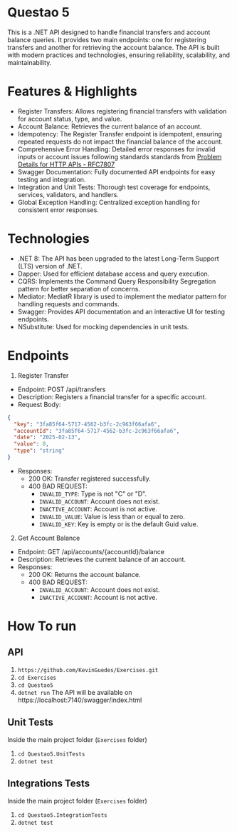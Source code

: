 # Questao 5
This is a .NET API designed to handle financial transfers and account balance queries. It provides two main endpoints: one for registering transfers and another for retrieving the account balance. The API is built with modern practices and technologies, ensuring reliability, scalability, and maintainability.

# Features & Highlights
* Register Transfers: Allows registering financial transfers with validation for account status, type, and value.
* Account Balance: Retrieves the current balance of an account.
* Idempotency: The Register Transfer endpoint is idempotent, ensuring repeated requests do not impact the financial balance of the account.
* Comprehensive Error Handling: Detailed error responses for invalid inputs or account issues following standards standards from [Problem Details for HTTP APIs - RFC7807](https://datatracker.ietf.org/doc/html/rfc7807#section-3)
* Swagger Documentation: Fully documented API endpoints for easy testing and integration.
* Integration and Unit Tests: Thorough test coverage for endpoints, services, validators, and handlers.
* Global Exception Handling: Centralized exception handling for consistent error responses.

# Technologies
* .NET 8: The API has been upgraded to the latest Long-Term Support (LTS) version of .NET.
* Dapper: Used for efficient database access and query execution.
* CQRS: Implements the Command Query Responsibility Segregation pattern for better separation of concerns.
* Mediator: MediatR library is used to implement the mediator pattern for handling requests and commands.
* Swagger: Provides API documentation and an interactive UI for testing endpoints.
* NSubstitute: Used for mocking dependencies in unit tests.

# Endpoints
1. Register Transfer
* Endpoint: POST /api/transfers
* Description: Registers a financial transfer for a specific account.
* Request Body:
```json
{
  "key": "3fa85f64-5717-4562-b3fc-2c963f66afa6",
  "accountId": "3fa85f64-5717-4562-b3fc-2c963f66afa6",
  "date": "2025-02-13",
  "value": 0,
  "type": "string"
}
```

* Responses:
    * 200 OK: Transfer registered successfully.
    * 400 BAD REQUEST:
        * `INVALID_TYPE`: Type is not "C" or "D".
        * `INVALID_ACCOUNT`: Account does not exist.
        * `INACTIVE_ACCOUNT`: Account is not active.
        * `INVALID_VALUE`: Value is less than or equal to zero.
        * `INVALID_KEY`: Key is empty or is the default Guid value.

2. Get Account Balance
* Endpoint: GET /api/accounts/{accountId}/balance
* Description: Retrieves the current balance of an account.
* Responses:
    * 200 OK: Returns the account balance.
    * 400 BAD REQUEST:
        * `INVALID_ACCOUNT`: Account does not exist.
        * `INACTIVE_ACCOUNT`: Account is not active.

# How To run
## API
1. `https://github.com/KevinGuedes/Exercises.git`
2. `cd Exercises`
3. `cd Questao5`
4. `dotnet run`
The API will be available on https://localhost:7140/swagger/index.html

## Unit Tests
Inside the main project folder (`Exercises` folder)
1. `cd Questao5.UnitTests`
2. `dotnet test`

## Integrations Tests
Inside the main project folder (`Exercises` folder)
1. `cd Questao5.IntegrationTests` 
2. `dotnet test`